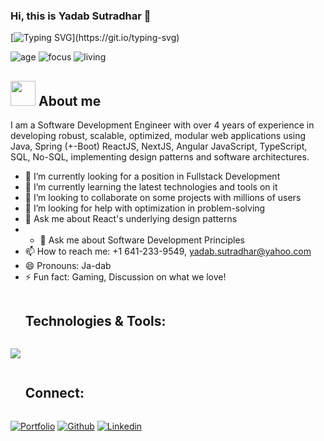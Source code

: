 ### Hi, this is Yadab Sutradhar 👋

[![Typing SVG](https://readme-typing-svg.herokuapp.com?font=Architects+Daughter&color=7AF79A&size=30&lines=I'am+Yadab+Sutradhar!;I'm+a+Software+Developer...;I'm+a+quick+learner;)](https://git.io/typing-svg)

![age](https://img.shields.io/badge/age-29-blue)
![focus](https://img.shields.io/badge/focus-fullstack-brightgreen)
![living](https://img.shields.io/badge/living-Iowa-3c9)

## <picture><img src = "https://cdn-icons-png.flaticon.com/128/6009/6009939.png" width = 40px></picture> **About me**

I am a Software Development Engineer with over 4 years of experience in developing robust, scalable, optimized, modular web applications using Java, Spring (+-Boot) ReactJS, NextJS, Angular JavaScript, TypeScript, SQL, No-SQL, implementing design patterns and software architectures.

- 🔭 I’m currently looking for a position in Fullstack Development
- 🌱 I’m currently learning the latest technologies and tools on it
- 👯 I’m looking to collaborate on some projects with millions of users
- 🤔 I’m looking for help with optimization in problem-solving
- 💬 Ask me about React's underlying design patterns
- - 💬 Ask me about Software Development Principles
- 📫 How to reach me: +1 641-233-9549, yadab.sutradhar@yahoo.com
- 😄 Pronouns: Ja-dab
- ⚡ Fun fact: Gaming, Discussion on what we love!



<div id="user-content-toc">
  <ul align="left">
    <summary><h2 style="display: inline-block">Technologies & Tools:</h2></summary>
  </ul>
</div>
<p align="left">
  <a href="https://skillicons.dev">
    <img src="https://skillicons.dev/icons?i=react,next,angular,javascript,typescript,redux,graphql,java,spring,nodejs,express,git,aws,bootstrap,css,scss,tailwind,aws,docker,elasticsearch,html,materialui,mongodb,mysql,vscode&perline=19" />
  </a>
</p>

<div id="user-content-toc">
  <ul align="left">
    <summary><h2 style="display: inline-block">Connect:</h2></summary>
  </ul>
</div>

[![Portfolio](https://img.shields.io/badge/-Portfolio-red?style=flat&logo=appveyor&logoColor=white&color=green)](https://yadab.info)
[![Github](https://img.shields.io/badge/-Github-000?style=flat&logo=Github&logoColor=white&color=gray)](https://github.com/Yadab-Sd)
[![Linkedin](https://img.shields.io/badge/-LinkedIn-blue?style=flat&logo=Linkedin&logoColor=white)](https://www.linkedin.com/in/yadab-sutradhar/)



